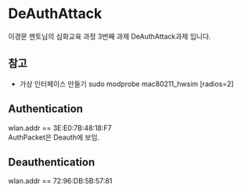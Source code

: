 # DeAuthAttack
이경문 멘토님의 심화교육 과정 3번째 과제 DeAuthAttack과제 입니다.



## 참고
- 가상 인터페이스 만들기
sudo modprobe mac80211_hwsim [radios=2]

## Authentication
wlan.addr == 3E:E0:7B:48:18:F7  
AuthPacket은 Deauth에 보임.

## Deauthentication
wlan.addr == 72:96:DB:5B:57:81